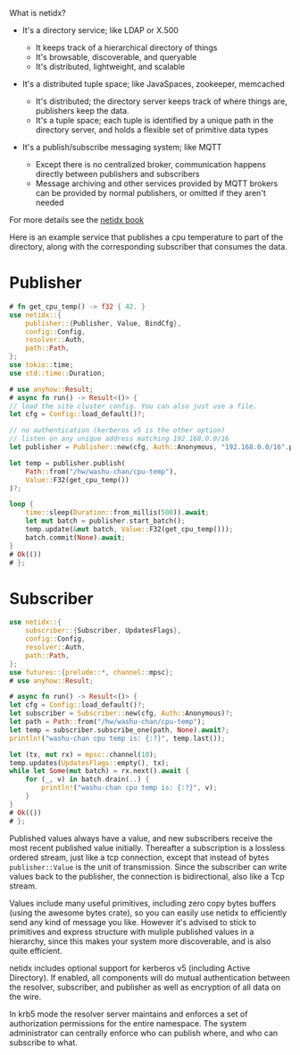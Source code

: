 What is netidx?

- It's a directory service; like LDAP or X.500
  - It keeps track of a hierarchical directory of things
  - It's browsable, discoverable, and queryable
  - It's distributed, lightweight, and scalable

- It's a distributed tuple space; like JavaSpaces, zookeeper, memcached
  - It's distributed; the directory server keeps track of where things are, publishers keep the data.
  - It's a tuple space; each tuple is identified by a unique path in the directory server, and holds a flexible set of primitive data types

- It's a publish/subscribe messaging system; like MQTT
  - Except there is no centralized broker, communication happens directly between publishers and subscribers
  - Message archiving and other services provided by MQTT brokers can be provided by normal publishers, or omitted if they aren't needed

For more details see the [netidx book](https://estokes.github.io/netidx-book/)

Here is an example service that publishes a cpu temperature to
part of the directory, along with the corresponding subscriber
that consumes the data.

# Publisher
```rust
# fn get_cpu_temp() -> f32 { 42. }
use netidx::{
    publisher::{Publisher, Value, BindCfg},
    config::Config,
    resolver::Auth,
    path::Path,
};
use tokio::time;
use std::time::Duration;

# use anyhow::Result;
# async fn run() -> Result<()> {
// load the site cluster config. You can also just use a file.
let cfg = Config::load_default()?;

// no authentication (kerberos v5 is the other option)
// listen on any unique address matching 192.168.0.0/16
let publisher = Publisher::new(cfg, Auth::Anonymous, "192.168.0.0/16".parse()?).await?;

let temp = publisher.publish(
    Path::from("/hw/washu-chan/cpu-temp"),
    Value::F32(get_cpu_temp())
)?;

loop {
    time::sleep(Duration::from_millis(500)).await;
    let mut batch = publisher.start_batch();
    temp.update(&mut batch, Value::F32(get_cpu_temp()));
    batch.commit(None).await;
}
# Ok(())
# };
```

# Subscriber
```rust
use netidx::{
    subscriber::{Subscriber, UpdatesFlags},
    config::Config,
    resolver::Auth,
    path::Path,
};
use futures::{prelude::*, channel::mpsc};
# use anyhow::Result;

# async fn run() -> Result<()> {
let cfg = Config::load_default()?;
let subscriber = Subscriber::new(cfg, Auth::Anonymous)?;
let path = Path::from("/hw/washu-chan/cpu-temp");
let temp = subscriber.subscribe_one(path, None).await?;
println!("washu-chan cpu temp is: {:?}", temp.last());

let (tx, mut rx) = mpsc::channel(10);
temp.updates(UpdatesFlags::empty(), tx);
while let Some(mut batch) = rx.next().await {
    for (_, v) in batch.drain(..) {
        println!("washu-chan cpu temp is: {:?}", v);
    }
}
# Ok(())
# };
```

Published values always have a value, and new subscribers receive
the most recent published value initially. Thereafter a
subscription is a lossless ordered stream, just like a tcp
connection, except that instead of bytes `publisher::Value` is the
unit of transmission. Since the subscriber can write values back
to the publisher, the connection is bidirectional, also like a Tcp
stream.

Values include many useful primitives, including zero copy bytes
buffers (using the awesome bytes crate), so you can easily use
netidx to efficiently send any kind of message you like. However
it's advised to stick to primitives and express structure with
muliple published values in a hierarchy, since this makes your
system more discoverable, and is also quite efficient.

netidx includes optional support for kerberos v5 (including Active
Directory). If enabled, all components will do mutual
authentication between the resolver, subscriber, and publisher as
well as encryption of all data on the wire.

In krb5 mode the resolver server maintains and enforces a set of
authorization permissions for the entire namespace. The system
administrator can centrally enforce who can publish where, and who
can subscribe to what.
